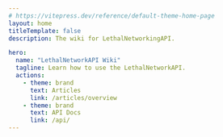 ```yaml
---
# https://vitepress.dev/reference/default-theme-home-page
layout: home
titleTemplate: false
description: The wiki for LethalNetworkingAPI.

hero:
  name: "LethalNetworkAPI Wiki"
  tagline: Learn how to use the LethalNetworkAPI.
  actions:
    - theme: brand
      text: Articles
      link: /articles/overview
    - theme: brand
      text: API Docs
      link: /api/
---
```



